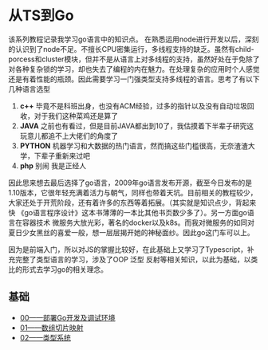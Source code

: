 # 从TS到Go
该系列教程记录我学习go语言中的知识点。
在熟悉运用node进行开发以后，深刻的认识到了node不足。不擅长CPU密集运行，多线程支持的缺乏。虽然有child-porcess和cluster模块，但并不是从语言上对多线程的支持，虽然好处在于免除了对各种复杂锁的学习，却也失去了编程的内在魅力。在处理复杂的应用时个人感觉还是有着性能的瓶颈。因此需要学习一门强类型支持多线程的语言。思考了有以下几种语言选型
1. **c++** 毕竟不是科班出身，也没有ACM经验，过多的指针以及没有自动垃圾回收，对于我们这种菜鸡还是算了
2. **JAVA** 之前也有看过，但是目前JAVA都出到10了，我估摸着下半辈子研究这玩意儿都追不上大佬们的角度了
3. **PYTHON** 机器学习和大数据的热门语言，然而搞这些门槛很高，无奈渣渣大学，下辈子重新来过吧
4. **php** 别闹 我是正经人

因此思来想去最后选择了go语言，2009年go语言发布开源，截至今日发布的是1.10版本，它很年轻充满着活力与朝气，同样也带着天坑。目前相关的教程较少，大家还处于开荒阶段，还有着许多的东西等着拓展。（其实就是知识点少，背起来快 《go语言程序设计》这本书薄薄的一本比其他书页数少多了）。另一方面go语言在容器技术 微服务大放光彩，著名的docker以及k8s。而我对微服务的如同对夏日少女黑丝的喜爱一般，想一层层揭开她的神秘面纱。因此go这门车可以上。

因为是前端入门，所以对JS的掌握比较好，在此基础上又学习了Typescript，补充完整了类型语言的学习，涉及了OOP 泛型 反射等相关知识，以此为基础，以类比的形式去学习go的相关理念。

## 基础
* [00——部署Go开发及调试环境](./docs/部署Go开发及调试环境.md)
* [01——数组切片映射](./docs/数组切片映射.md)
* [02——类型系统](./docs/类型系统.md)